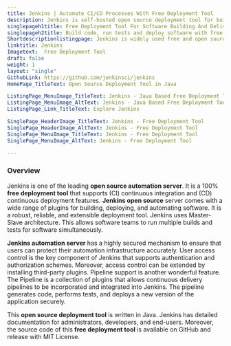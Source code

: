```yaml
---
title: Jenkins | Automate CI/CD Processes With Free Deployment Tool
description: Jenkins is self-hosted open source deployment tool for building, deploying and automating the software delivery process. It is simple to install and configure.
singlepageh1title: Free Deployment Tool For Software Building And Delivery
singlepageh2title: Build code, run tests and deploy software with free and open source Java based deployment tool. Enables software teams to automate deployment workflow.
Shortdescriptionlistingpage: Jenkins is widely used free and open source automation server that helps teams to build code, run tests, and deploy software quickly.
linktitle: Jenkins
Imagetext:  Free Deployment Tool 
draft: false
weight: 1
layout: "single"
GithubLink: https://github.com/jenkinsci/jenkins
HomePage_TitleText: Open Source Deployment Tool in Java

ListingPage_MenuImage_TitleText: Jenkins - Java Based Free Deployment Tool
ListingPage_MenuImage_AltText: Jenkins - Java Based Free Deployment Tool
ListingPage_Link_TitleText: Explore Jenkins

SinglePage_HeaderImage_TitleText: Jenkins - Free Deployment Tool
SinglePage_HeaderImage_AltText: Jenkins - Free Deployment Tool
SinglePage_MenuImage_TitleText: Jenkins - Free Deployment Tool
SinglePage_MenuImage_AltText: Jenkins - Free Deployment Tool

---
```

### **Overview**

Jenkins is one of the leading **open source automation server**. It is a 100% **free deployment tool** that supports (CI) continuous integration and (CD) continuous deployment features. **Jenkins open source** server comes with a wide range of plugins for building, deploying, and automating software. It is a robust, reliable, and extensible deployment tool. Jenkins uses Master-Slave architecture. This allows software teams to run multiple builds and tests for software simultaneously.

**Jenkins automation server** has a highly secured mechanism to ensure that users can protect their automation infrastructure accurately. User access control is the key component of Jenkins that supports authentication and authorization schemes. Moreover, access control can be extended by installing third-party plugins. Pipeline support is another wonderful feature. The Pipeline is a collection of plugins that allows continuous delivery pipelines to be incorporated and integrated into Jenkins. The pipeline generates code, performs tests, and deploys a new version of the application securely.

This **open source deployment tool** is written in Java. Jenkins has detailed documentation for administrators, developers, and end-users. Moreover, the source code of this **free deployment tool** is available on GitHub and release with MIT License.
